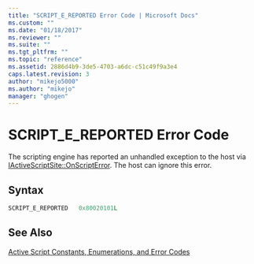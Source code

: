 ```yaml
---
title: "SCRIPT_E_REPORTED Error Code | Microsoft Docs"
ms.custom: ""
ms.date: "01/18/2017"
ms.reviewer: ""
ms.suite: ""
ms.tgt_pltfrm: ""
ms.topic: "reference"
ms.assetid: 2886d4b9-3de5-4703-a6dc-c51c49f9a3e4
caps.latest.revision: 3
author: "mikejo5000"
ms.author: "mikejo"
manager: "ghogen"
---
```

# SCRIPT_E_REPORTED Error Code
The scripting engine has reported an unhandled exception to the host via [IActiveScriptSite::OnScriptError](../../winscript/reference/iactivescriptsite-onscripterror.md). The host can ignore this error.  
  
## Syntax  
  
```cpp  
SCRIPT_E_REPORTED   0x80020101L  
```  
  
## See Also  
 [Active Script Constants, Enumerations, and Error Codes](../../winscript/reference/active-script-constants-enumerations-and-error-codes.md)